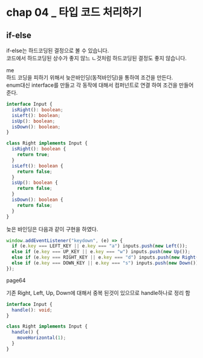 # chap 04 \_ 타입 코드 처리하기

## if-else

if-else는 하드코딩된 결정으로 볼 수 있습니다.  
코드에서 하드코딩된 상수가 좋지 않느 ㄴ것처럼 하드코딩된 결정도 좋지 않습니다.

me  
하드 코딩을 피하기 위해서 늦은바인딩(동적바인딩)을 통하여 조건을 만든다.  
enum대신 interface를 만들고 각 동작에 대해서 컴퍼넌트로 연결 하여 조건을 만들어 준다.

```ts
interface Input {
  isRight(): boolean;
  isLeft(): boolean;
  isUp(): boolean;
  isDown(): boolean;
}

class Right implements Input {
  isRight(): boolean {
    return true;
  }
  isLeft(): boolean {
    return false;
  }
  isUp(): boolean {
    return false;
  }
  isDown(): boolean {
    return false;
  }
}
```

늦은 바인딩은 다음과 같이 구현을 하였다.

```ts
window.addEventListener("keydown", (e) => {
  if (e.key === LEFT_KEY || e.key === "a") inputs.push(new Left());
  else if (e.key === UP_KEY || e.key === "w") inputs.push(new Up());
  else if (e.key === RIGHT_KEY || e.key === "d") inputs.push(new Right());
  else if (e.key === DOWN_KEY || e.key === "s") inputs.push(new Down());
});
```

page64

기존 Right, Left, Up, Down에 대해서 중복 된것이 있으므로 handle하나로 정리 함

```ts
interface Input {
  handle(): void;
}

class Right implements Input {
  handle() {
    moveHorizontal(1);
  }
}
```

